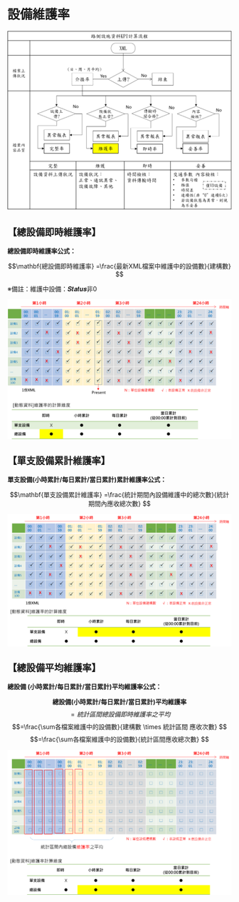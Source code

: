 # 設備維護率
     
![ ](https://github.com/trafficmotc/UploadInformation/blob/master/KPI/KPI計算流程之維護率.png)

## 【總設備即時維護率】


**總設備即時維護率公式：**


$$\mathbf{總設備即時維護率} =\frac{最新XML檔案中維護中的設備數}{建構數} $$


※備註：維護中設備：𝑺𝒕𝒂𝒕𝒖𝒔非0

![ ](https://github.com/trafficmotc/UploadInformation/blob/master/KPI/總設備即時維護率.png)  

     
     
## 【單支設備累計維護率】


**單支設備(小時累計/每日累計/當日累計)累計維護率公式：**    

 $$\mathbf{單支設備累計維護率} =\frac{統計期間內設備維護中的總次數}{統計期間內應收總次數} $$

![ ](https://github.com/trafficmotc/UploadInformation/blob/master/KPI/單支設備維護率.png)  



## 【總設備平均維護率】


**總設備 (小時累計/每日累計/當日累計)平均維護率公式：**    


 $$\mathbf{總設備 (小時累計/每日累計/當日累計)平均維護率} $$
 $$=統計區間總設備即時維護率之平均$$
 $$=\frac{\sum各檔案維護中的設備數}{建構數 \times 統計區間 應收次數} $$
 $$=\frac{\sum各檔案維護中的設備數}{統計區間應收總次數} $$
 

![ ](https://github.com/trafficmotc/UploadInformation/blob/master/KPI/總設備平均維護率.png)  

